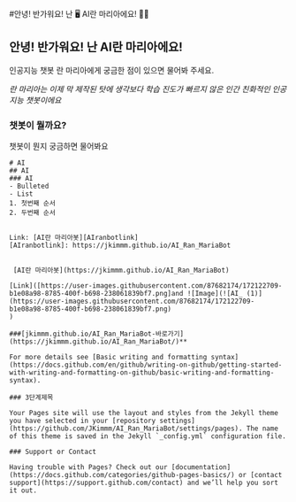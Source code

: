#안녕! 반가워요! 난 	:desktop_computer:	AI란 마리아에요!	:ok_man:	
## 안녕! 반가워요! 난 AI란 마리아에요!
인공지능 챗봇 란 마리아에게 궁금한 점이 있으면 물어봐 주세요. 

*란 마리아는 이제 막 제작된 탓에 
생각보다 학습 진도가 빠르지 않은 인간 친화적인 인공지능 챗봇이에요*


### 챗봇이 뭘까요?
챗봇이 뭔지 궁금하면 물어봐요
```궁금한 단어를 물어볼 수 있어요
# AI
## AI
### AI
- Bulleted
- List
1. 첫번째 순서
2. 두번째 순서


Link: [AI란 마리아봇][AIranbotlink]
[AIranbotlink]: https://jkimmm.github.io/AI_Ran_MariaBot


 [AI란 마리아봇](https://jkimmm.github.io/AI_Ran_MariaBot)

[Link]([https://user-images.githubusercontent.com/87682174/172122709-b1e08a98-8785-400f-b698-238061839bf7.png]and ![Image](![AI_ (1)](https://user-images.githubusercontent.com/87682174/172122709-b1e08a98-8785-400f-b698-238061839bf7.png)
)

###[jkimmm.github.io/AI_Ran_MariaBot-바로가기](https://jkimmm.github.io/AI_Ran_MariaBot/)**

For more details see [Basic writing and formatting syntax](https://docs.github.com/en/github/writing-on-github/getting-started-with-writing-and-formatting-on-github/basic-writing-and-formatting-syntax).

### 3단계제목

Your Pages site will use the layout and styles from the Jekyll theme you have selected in your [repository settings](https://github.com/JKimmm/AI_Ran_MariaBot/settings/pages). The name of this theme is saved in the Jekyll `_config.yml` configuration file.

### Support or Contact

Having trouble with Pages? Check out our [documentation](https://docs.github.com/categories/github-pages-basics/) or [contact support](https://support.github.com/contact) and we’ll help you sort it out.
